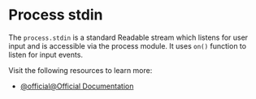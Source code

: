 # Process stdin

The `process.stdin` is a standard Readable stream which listens for user input and is accessible via the process module. It uses `on()` function to listen for input events.

Visit the following resources to learn more:

- [@official@Official Documentation](https://nodejs.org/api/process.html#processstdin)
